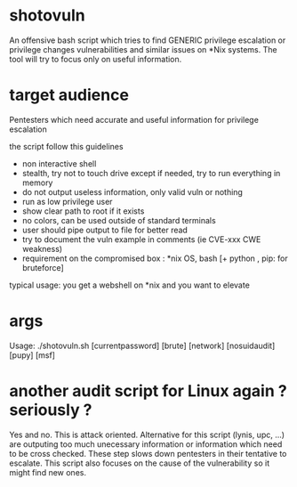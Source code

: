 
# shotovuln

An offensive bash script which tries to find GENERIC privilege escalation or privilege changes vulnerabilities and similar issues on \*Nix systems. The tool will try to focus only on useful information. 

# target audience  

Pentesters which need accurate and useful information for privilege escalation 

the script follow this guidelines 
- non interactive shell 
- stealth, try not to touch drive except if needed, try to run everything in memory
- do not output useless information, only valid vuln or nothing
- run as low privilege user
- show clear path to root if it exists 
- no colors, can be used outside of standard terminals
- user should pipe output to file for better read
- try to document the vuln example in comments (ie CVE-xxx CWE weakness)
- requirement on the compromised box : \*nix OS, bash [+ python , pip: for bruteforce]

typical usage: you get a webshell on \*nix and you want to elevate


# args 

Usage: ./shotovuln.sh [currentpassword] [brute] [network] [nosuidaudit] [pupy] [msf]

# another audit script for Linux again ? seriously ? 

Yes and no. This is attack oriented. Alternative for this script (lynis, upc, ...) are outputing too much unecessary information or information which need to be cross checked. These step slows down pentesters in their tentative to escalate. This script also focuses on the cause of the vulnerability so it might find new ones. 

